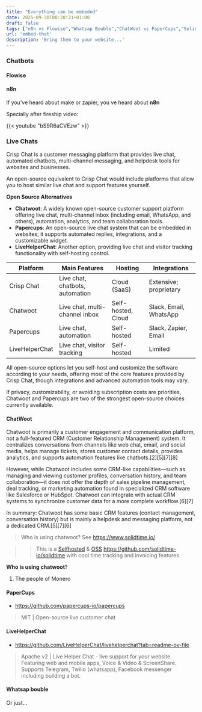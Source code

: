 ```yaml
---
title: "Everything can be embeded"
date: 2025-09-30T08:20:21+01:00
draft: false
tags: ["n8n vs Flowise","Whatsap Bouble","ChatWoot vs PaperCups","SolidTime"]
url: 'embed-that'
description: 'Bring them to your website...'
---
```



### Chatbots

#### Flowise

#### n8n

If you've heard about make or zapier, you ve heard about **n8n**

Specially after fireship video:

<!-- https://www.youtube.com/watch?v=bS9R6aCVEzw -->

{{< youtube "bS9R6aCVEzw" >}}

### Live Chats

Crisp Chat is a customer messaging platform that provides live chat, automated chatbots, multi-channel messaging, and helpdesk tools for websites and businesses.

An open-source equivalent to Crisp Chat would include platforms that allow you to host similar live chat and support features yourself. 

**Open Source Alternatives**

- **Chatwoot**: A widely known open-source customer support platform offering live chat, multi-channel inbox (including email, WhatsApp, and others), automation, analytics, and team collaboration tools.
- **Papercups**: An open-source live chat system that can be embedded in websites; it supports automated replies, integrations, and a customizable widget.
- **LiveHelperChat**: Another option, providing live chat and visitor tracking functionality with self-hosting control.


| Platform       | Main Features                      | Hosting        | Integrations              |
|----------------|------------------------------------|----------------|--------------------------|
| Crisp Chat     | Live chat, chatbots, automation    | Cloud (SaaS)   | Extensive; proprietary   |
| Chatwoot       | Live chat, multi-channel inbox     | Self-hosted, Cloud | Slack, Email, WhatsApp   |
| Papercups      | Live chat, automation              | Self-hosted    | Slack, Zapier, Email     |
| LiveHelperChat | Live chat, visitor tracking        | Self-hosted    | Limited                  | 

All open-source options let you self-host and customize the software according to your needs, offering most of the core features provided by Crisp Chat, though integrations and advanced automation tools may vary.

If privacy, customizability, or avoiding subscription costs are priorities, Chatwoot and Papercups are two of the strongest open-source choices currently available.

#### ChatWoot

Chatwoot is primarily a customer engagement and communication platform, not a full-featured CRM (Customer Relationship Management) system. It centralizes conversations from channels like web chat, email, and social media, helps manage tickets, stores customer contact details, provides analytics, and supports automation features like chatbots.[2][5][7][8]

However, while Chatwoot includes some CRM-like capabilities—such as managing and viewing customer profiles, conversation history, and team collaboration—it does not offer the depth of sales pipeline management, deal tracking, or marketing automation found in specialized CRM software like Salesforce or HubSpot. Chatwoot can integrate with actual CRM systems to synchronize customer data for a more complete workflow.[6][7]

In summary: Chatwoot has some basic CRM features (contact management, conversation history) but is mainly a helpdesk and messaging platform, not a dedicated CRM.[5][7][6]

> Who is using chatwoot? See https://www.solidtime.io/

> > This is a [Selfhosted](https://github.com/topics/self-hosted) & [OSS](https://docs.solidtime.io/self-hosting/intro) https://github.com/solidtime-io/solidtime with cool time tracking and invoicing features

**Who is using chatwoot**?

1. The people of Monero

#### PaperCups

* https://github.com/papercups-io/papercups

> MIT |  Open-source live customer chat 

#### LiveHelperChat

* https://github.com/LiveHelperChat/livehelperchat?tab=readme-ov-file

> Apache v2 |  Live Helper Chat - live support for your website. Featuring web and mobile apps, Voice & Video & ScreenShare. Supports Telegram, Twilio (whatsapp), Facebook messenger including building a bot. 

#### Whatsap bouble

Or just...